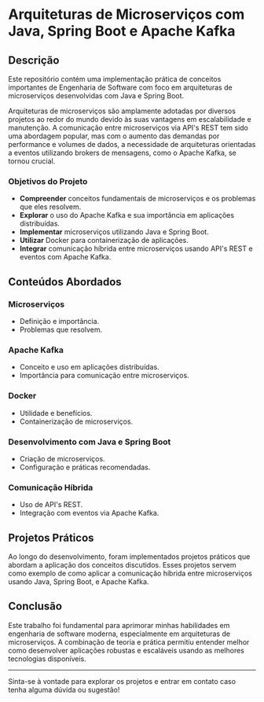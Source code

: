 # Arquiteturas de Microserviços com Java, Spring Boot e Apache Kafka

## Descrição

Este repositório contém uma implementação prática de conceitos importantes de Engenharia de Software com foco em arquiteturas de microserviços desenvolvidas com Java e Spring Boot. 

Arquiteturas de microserviços são amplamente adotadas por diversos projetos ao redor do mundo devido às suas vantagens em escalabilidade e manutenção. A comunicação entre microserviços via API's REST tem sido uma abordagem popular, mas com o aumento das demandas por performance e volumes de dados, a necessidade de arquiteturas orientadas a eventos utilizando brokers de mensagens, como o Apache Kafka, se tornou crucial.

### **Objetivos do Projeto**
- **Compreender** conceitos fundamentais de microserviços e os problemas que eles resolvem.
- **Explorar** o uso do Apache Kafka e sua importância em aplicações distribuídas.
- **Implementar** microserviços utilizando Java e Spring Boot.
- **Utilizar** Docker para containerização de aplicações.
- **Integrar** comunicação híbrida entre microserviços usando API's REST e eventos com Apache Kafka.

## Conteúdos Abordados

### **Microserviços**
- Definição e importância.
- Problemas que resolvem.

### **Apache Kafka**
- Conceito e uso em aplicações distribuídas.
- Importância para comunicação entre microserviços.

### **Docker**
- Utilidade e benefícios.
- Containerização de microserviços.

### **Desenvolvimento com Java e Spring Boot**
- Criação de microserviços.
- Configuração e práticas recomendadas.

### **Comunicação Híbrida**
- Uso de API's REST.
- Integração com eventos via Apache Kafka.

## Projetos Práticos

Ao longo do desenvolvimento, foram implementados projetos práticos que abordam a aplicação dos conceitos discutidos. Esses projetos servem como exemplo de como aplicar a comunicação híbrida entre microserviços usando Java, Spring Boot, e Apache Kafka.

## Conclusão

Este trabalho foi fundamental para aprimorar minhas habilidades em engenharia de software moderna, especialmente em arquiteturas de microserviços. A combinação de teoria e prática permitiu entender melhor como desenvolver aplicações robustas e escaláveis usando as melhores tecnologias disponíveis.

---

Sinta-se à vontade para explorar os projetos e entrar em contato caso tenha alguma dúvida ou sugestão!

